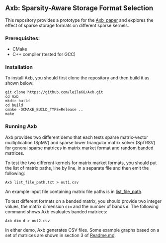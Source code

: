 
## Axb: Sparsity-Aware Storage Format Selection

This repository provides a prototype for the [Axb_paper](https://github.com/leila68/Axb/blob/master/Axb_paper.pdf) and explores the effect of 
sparse storage formats on different sparse kernels. 

### Prerequisites:
* CMake
* C++ compiler (tested for GCC)

### Installation
To install Axb, you should first clone the repository and then build it 
as shown below:
```
git clone https://github.com/leila68/Axb.git
cd Axb
mkdir build
cd build
cmake -DCMAKE_BUILD_TYPE=Release .. 
make 
```

### Running Axb
Axb provides two different demo that each tests sparse matrix-vector multiplication
 (SpMV) and sparse lower triangular matrix solver (SpTRSV) for general
 sparse matrices in matrix market format and random banded matrices. 
 
 To test the two different kernels for matrix market formats, you 
 should put the list of matrix paths, line by line, in a separate file
  and then emit the following:
  ```
  Axb list_file_path.txt > out1.csv
  ```
  An example input file containing matrix file paths is in [list_file_path](https://github.com/leila68/Axb/blob/master/doc/list_file_path). 
  
  To test different formats on a banded matrix, you should provide two 
  integer values, the matrix dimension `dim` and the number of bands 
  `d`. The following command shows Axb evaluates banded matrices:
  ```
  Axb dim d > out2.csv
  ```
 
  In either demo, Axb generates CSV files. Some example graphs based on a set of 
  matrices are shown in section 3 of [Readme.md](https://github.com/leila68/Axb/blob/master/doc/Readme.md).
  
  
 
